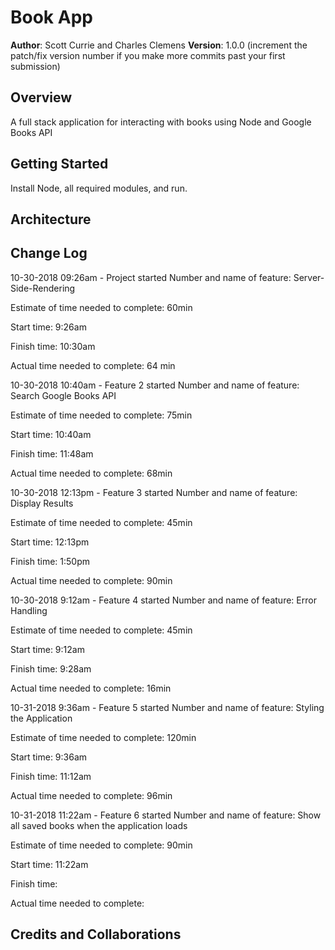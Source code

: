 # Book App

**Author**: Scott Currie and Charles Clemens
**Version**: 1.0.0 (increment the patch/fix version number if you make more commits past your first submission)

## Overview
A full stack application for interacting with books using Node and Google Books API

## Getting Started
Install Node, all required modules, and run.

## Architecture
<!-- Provide a detailed description of the application design. What technologies (languages, libraries, etc) you're using, and any other relevant design information. -->

## Change Log

10-30-2018 09:26am - Project started
Number and name of feature: Server-Side-Rendering

Estimate of time needed to complete: 60min

Start time: 9:26am

Finish time: 10:30am

Actual time needed to complete: 64 min

10-30-2018 10:40am - Feature 2 started
Number and name of feature: Search Google Books API

Estimate of time needed to complete: 75min

Start time: 10:40am

Finish time: 11:48am

Actual time needed to complete: 68min

10-30-2018 12:13pm - Feature 3 started
Number and name of feature: Display Results

Estimate of time needed to complete: 45min

Start time: 12:13pm

Finish time: 1:50pm

Actual time needed to complete: 90min

10-30-2018 9:12am - Feature 4 started
Number and name of feature: Error Handling

Estimate of time needed to complete: 45min

Start time: 9:12am

Finish time: 9:28am

Actual time needed to complete: 16min

10-31-2018 9:36am - Feature 5 started
Number and name of feature: Styling the Application

Estimate of time needed to complete: 120min

Start time: 9:36am

Finish time: 11:12am

Actual time needed to complete: 96min

10-31-2018 11:22am - Feature 6 started
Number and name of feature: Show all saved books when the application loads

Estimate of time needed to complete: 90min

Start time: 11:22am

Finish time: 

Actual time needed to complete: 
## Credits and Collaborations
